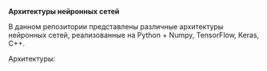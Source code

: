 **Архитектуры нейронных сетей**

В данном репозитории представлены различные архитектуры нейронных сетей, реализованные на Python + Numpy, TensorFlow, Keras, C++.

Архитектуры:
